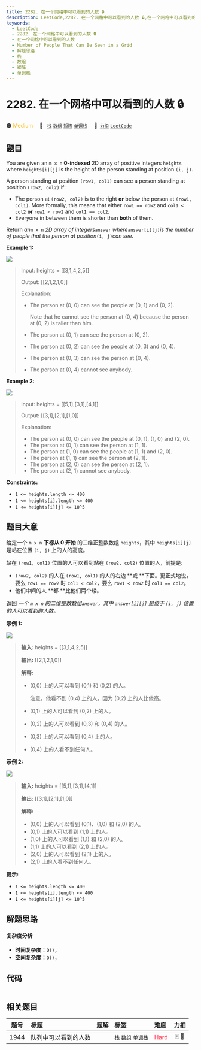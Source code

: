 ```yaml
---
title: 2282. 在一个网格中可以看到的人数 🔒
description: LeetCode,2282. 在一个网格中可以看到的人数 🔒,在一个网格中可以看到的人数,Number of People That Can Be Seen in a Grid,解题思路,栈,数组,矩阵,单调栈
keywords:
  - LeetCode
  - 2282. 在一个网格中可以看到的人数 🔒
  - 在一个网格中可以看到的人数
  - Number of People That Can Be Seen in a Grid
  - 解题思路
  - 栈
  - 数组
  - 矩阵
  - 单调栈
---
```


# 2282. 在一个网格中可以看到的人数 🔒

🟠 <font color=#ffb800>Medium</font>&emsp; 🔖&ensp; [`栈`](/tag/stack.md) [`数组`](/tag/array.md) [`矩阵`](/tag/matrix.md) [`单调栈`](/tag/monotonic-stack.md)&emsp; 🔗&ensp;[`力扣`](https://leetcode.cn/problems/number-of-people-that-can-be-seen-in-a-grid) [`LeetCode`](https://leetcode.com/problems/number-of-people-that-can-be-seen-in-a-grid)

## 题目

You are given an `m x n` **0-indexed** 2D array of positive integers `heights`
where `heights[i][j]` is the height of the person standing at position `(i,
j)`.

A person standing at position `(row1, col1)` can see a person standing at
position `(row2, col2)` if:

  * The person at `(row2, col2)` is to the right **or** below the person at `(row1, col1)`. More formally, this means that either `row1 == row2` and `col1 < col2` **or** `row1 < row2` and `col1 == col2`.
  * Everyone in between them is shorter than **both** of them.

Return _an_`m x n` _2D array of integers_`answer` _where_`answer[i][j]`_is the
number of people that the person at position_`(i, j)`_can see._



**Example 1:**

![](https://fastly.jsdelivr.net/gh/doocs/leetcode@main/solution/2200-2299/2282.Number%20of%20People%20That%20Can%20Be%20Seen%20in%20a%20Grid/images/image-20220524180458-1.png)

> Input: heights = [[3,1,4,2,5]]
> 
> Output: [[2,1,2,1,0]]
> 
> Explanation:
> - The person at (0, 0) can see the people at (0, 1) and (0, 2).
> 
>   Note that he cannot see the person at (0, 4) because the person at (0, 2) is taller than him.
> - The person at (0, 1) can see the person at (0, 2).
> - The person at (0, 2) can see the people at (0, 3) and (0, 4).
> - The person at (0, 3) can see the person at (0, 4).
> - The person at (0, 4) cannot see anybody.

**Example 2:**

![](https://fastly.jsdelivr.net/gh/doocs/leetcode@main/solution/2200-2299/2282.Number%20of%20People%20That%20Can%20Be%20Seen%20in%20a%20Grid/images/image-20220523113533-2.png)

> Input: heights = [[5,1],[3,1],[4,1]]
> 
> Output: [[3,1],[2,1],[1,0]]
> 
> Explanation:
> - The person at (0, 0) can see the people at (0, 1), (1, 0) and (2, 0).
> - The person at (0, 1) can see the person at (1, 1).
> - The person at (1, 0) can see the people at (1, 1) and (2, 0).
> - The person at (1, 1) can see the person at (2, 1).
> - The person at (2, 0) can see the person at (2, 1).
> - The person at (2, 1) cannot see anybody.

**Constraints:**

  * `1 <= heights.length <= 400`
  * `1 <= heights[i].length <= 400`
  * `1 <= heights[i][j] <= 10^5`


## 题目大意

给定一个 `m x n` **下标从 0 开始** 的二维正整数数组 `heights`，其中 `heights[i][j]` 是站在位置 `(i, j)`
上的人的高度。

站在 `(row1, col1)` 位置的人可以看到站在 `(row2, col2)` 位置的人，前提是:

  * `(row2, col2)` 的人在 `(row1, col1)` 的人的右边 **或  **下面。更正式地说，要么 `row1 == row2` 时 `col1 < col2`，要么 `row1 < row2` 时 `col1 == col2`。
  * 他们中间的人 **都  **比他们两个矮。

返回 _一个  `m x n` 的二维整数数组`answer`，其中 `answer[i][j]` 是位于 `(i, j)` 位置的人可以看到的人数。_



**示例 1:**

![](https://fastly.jsdelivr.net/gh/doocs/leetcode@main/solution/2200-2299/2282.Number%20of%20People%20That%20Can%20Be%20Seen%20in%20a%20Grid/images/image-20220524180458-1.png)

> 
> 
> 
> 
> 
> **输入:** heights = [[3,1,4,2,5]]
> 
> **输出:** [[2,1,2,1,0]]
> 
> **解释:**
> - (0,0) 上的人可以看到 (0,1) 和 (0,2) 的人。
> 
>   注意，他看不到 (0,4) 上的人，因为 (0,2) 上的人比他高。
> - (0,1) 上的人可以看到 (0,2) 上的人。
> - (0,2) 上的人可以看到 (0,3) 和 (0,4) 的人。
> - (0,3) 上的人可以看到 (0,4) 上的人。
> - (0,4) 上的人看不到任何人。

**示例 2:**

![](https://fastly.jsdelivr.net/gh/doocs/leetcode@main/solution/2200-2299/2282.Number%20of%20People%20That%20Can%20Be%20Seen%20in%20a%20Grid/images/image-20220523113533-2.png)

> 
> 
> 
> 
> 
> **输入:** heights = [[5,1],[3,1],[4,1]]
> 
> **输出:** [[3,1],[2,1],[1,0]]
> 
> **解释:**
> - (0,0) 上的人可以看到 (0,1)、(1,0) 和 (2,0) 的人。
> - (0,1) 上的人可以看到 (1,1) 上的人。
> - (1,0) 上的人可以看到 (1,1) 和 (2,0) 的人。
> - (1,1) 上的人可以看到 (2,1) 上的人。
> - (2,0) 上的人可以看到 (2,1) 上的人。
> - (2,1) 上的人看不到任何人。



**提示:**

  * `1 <= heights.length <= 400`
  * `1 <= heights[i].length <= 400`
  * `1 <= heights[i][j] <= 10^5`


## 解题思路

#### 复杂度分析

- **时间复杂度**：`O()`，
- **空间复杂度**：`O()`，

## 代码

```javascript

```

## 相关题目

<!-- prettier-ignore -->
| 题号 | 标题 | 题解 | 标签 | 难度 | 力扣 |
| :------: | :------ | :------: | :------ | :------ | :------: |
| 1944 | 队列中可以看到的人数 |  |  [`栈`](/tag/stack.md) [`数组`](/tag/array.md) [`单调栈`](/tag/monotonic-stack.md) | <font color=#ff334b>Hard</font> | [🀄️](https://leetcode.cn/problems/number-of-visible-people-in-a-queue) [🔗](https://leetcode.com/problems/number-of-visible-people-in-a-queue) |
